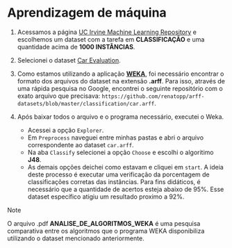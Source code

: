 # Aprendizagem de máquina

1. Acessamos a página [UC Irvine Machine Learning Repository](http://archive.ics.uci.edu) e escolhemos um dataset com a tarefa em **CLASSIFICAÇÃO** e uma quantidade acima de **1000 INSTÂNCIAS**.

2. Selecionei o dataset [Car Evaluation](http://archive.ics.uci.edu/dataset/19/car+evaluation).

3. Como estamos utilizando a aplicação [**WEKA**](https://waikato.github.io/weka-wiki/downloading_weka/), foi necessário encontrar o formato dos arquivos do dataset na extensão **.arff**. Para isso, através de uma rápida pesquisa no Google, encontrei o seguinte repositório com o exato arquivo que precisava: `https://github.com/renatopp/arff-datasets/blob/master/classification/car.arff`.

4. Após baixar todos o arquivo e o programa necessário, executei o Weka.
    - Acessei a opção `Explorer`.
    - Em `Preprocess` naveguei entre minhas pastas e abri o arquivo correspondente ao dataset `car.arff`.
    - Na aba `Classify` selecionei a opção `Choose` e escolhi o algoritimo **J48**.
    - As demais opções deichei como estavam e cliquei em `start`. A ideia deste processo é executar uma verificação da porcentagem de classificações corretas das instâncias. Para fins didáticos, é necessário que a quantidade de acertos esteja abaixo de 95%. Esse dataset específico atigiu um resultado proximo a 92%.


> [!NOTE]
> O arquivo .pdf **ANALISE_DE_ALGORITMOS_WEKA** é uma pesquisa comparativa entre os algoritmos que o programa WEKA disponibiliza utilizando o dataset mencionado anteriormente.